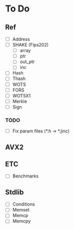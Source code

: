 # To Do 

## Ref 

- [ ] Address
- [ ] SHAKE (Fips202)
    - [ ] array
    - [ ] ptr 
    - [ ] out_ptr
    - [ ] inc
- [ ] Hash
- [ ] Thash
- [ ] WOTS
- [ ] FORS
- [ ] WOTSX1
- [ ] Merkle
- [ ] Sign

### TODO 

- [ ] Fix param files (*.h -> *.jinc)

## AVX2

## ETC

- [ ] Benchmarks


## Stdlib

- [ ] Conditions
- [ ] Memset
- [ ] Memcp
- [ ] Memcpy